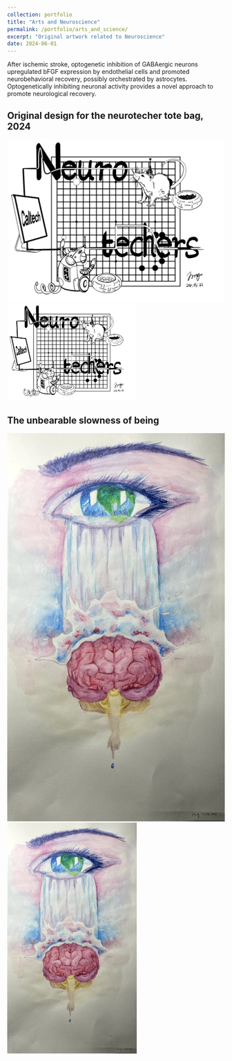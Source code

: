 ```yaml
---
collection: portfolio
title: "Arts and Neuroscience"
permalink: /portfolio/arts_and_science/
excerpt: "Original artwork related to Neuroscience"
date: 2024-06-01
---
```

After ischemic stroke, optogenetic inhibition of GABAergic neurons upregulated bFGF expression by endothelial cells and promoted neurobehavioral recovery, possibly orchestrated by astrocytes. Optogenetically inhibiting neuronal activity provides a novel approach to promote neurological recovery.

Original design for the neurotecher tote bag, 2024
------
![Neurotech Image](/images/neurotech.jpeg)
<img src="/images/neurotech.jpeg" alt="Neurotech Image" style="width: 300px; height: auto;">

The unbearable slowness of being
------

![The unbearable slowness of being](/images/slowness.jpg)
<img src="/images/slowness.jpg" alt="The unbearable slowness of being" style="width: 300px; height: auto;">


